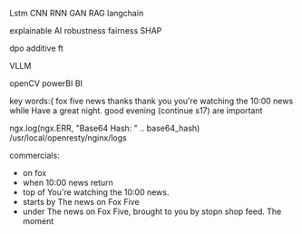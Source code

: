 Lstm
CNN
RNN
GAN
RAG
langchain

explainable AI
robustness
fairness
SHAP

dpo 
additive ft

VLLM

openCV
powerBI
BI


key words:{ 
fox five news
thanks
thank you
you're watching the 10:00 news
while
Have a great night.
good evening
(continue s17) are important



ngx.log(ngx.ERR, "Base64 Hash: " .. base64_hash)
/usr/local/openresty/nginx/logs


commercials:
- on fox
- when 10:00 news return
- top of You're watching the 10:00 news.
- starts by The news on Fox Five
- under The news on Fox Five, brought to you by stopn shop feed. The moment